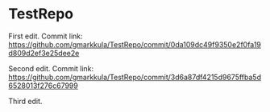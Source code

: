 # TestRepo
 
 First edit. Commit link: https://github.com/gmarkkula/TestRepo/commit/0da109dc49f9350e2f0fa19d809d2ef3e25dee2e

Second edit. Commit link: https://github.com/gmarkkula/TestRepo/commit/3d6a87df4215d9675ffba5d6528013f276c67999

Third edit.